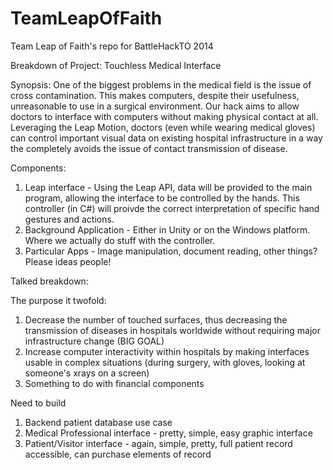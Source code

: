 TeamLeapOfFaith
===============

Team Leap of Faith's repo for BattleHackTO 2014

Breakdown of Project: Touchless Medical Interface

Synopsis: One of the biggest problems in the medical field is the issue of cross contamination. This makes computers, despite their usefulness, unreasonable to use in a surgical environment. Our hack aims to allow doctors to interface with computers without making physical contact at all. Leveraging the Leap Motion, doctors (even while wearing medical gloves) can control important visual data on existing hospital infrastructure in a way the completely avoids the issue of contact transmission of disease.

Components:
1. Leap interface - Using the Leap API, data will be provided to the main program, allowing the interface to be controlled by the hands. This controller (in C#) will proivde the correct interpretation of specific hand gestures and actions.
2. Background Application - Either in Unity or on the Windows platform. Where we actually do stuff with the controller.
3. Particular Apps - Image manipulation, document reading, other things? Please ideas people!

Talked breakdown:

The purpose it twofold:
1. Decrease the number of touched surfaces, thus decreasing the transmission of diseases in hospitals worldwide without requiring major infrastructure change (BIG GOAL)
2. Increase computer interactivity within hospitals by making interfaces usable in complex situations (during surgery, with gloves, looking at someone's xrays on a screen)
3. Something to do with financial components


Need to build
1. Backend patient database use case
2. Medical Professional interface - pretty, simple, easy graphic interface
3. Patient/Visitor interface - again, simple, pretty, full patient record accessible, can purchase elements of record
